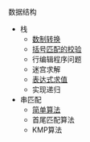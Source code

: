 数据结构
- 栈
    - [数制转换](./src/stack/convertNum.js)
    - [括号匹配的校验](./src/stack/match.js)
    - 行编辑程序问题
    - 迷宫求解
    - [表达式求值](./src/stack/exp.js)
    - 实现递归
- 串匹配
    - [简单算法](./src/string/ordinary.js)
    - 首尾匹配算法
    - KMP算法
